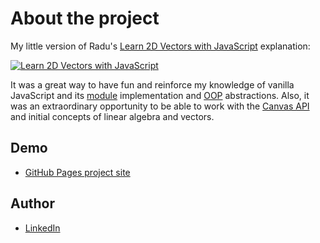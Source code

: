 # About the project

My little version of Radu's [Learn 2D Vectors with JavaScript](https://github.com/gniziemazity/2d-vectors) explanation:

[![Learn 2D Vectors with JavaScript](https://img.youtube.com/vi/nzyOCd9FcCA/maxresdefault.jpg)](https://www.youtube.com/watch?v=nzyOCd9FcCA&ab_channel=RaduMariescu-Istodor)

It was a great way to have fun and reinforce my knowledge of vanilla JavaScript and its [module](https://developer.mozilla.org/en-US/docs/Web/JavaScript/Guide/Modules) implementation and [OOP](https://developer.mozilla.org/en-US/docs/Learn/JavaScript/Objects/Classes_in_JavaScript) abstractions. Also, it was an extraordinary opportunity to be able to work with the [Canvas API](https://developer.mozilla.org/en-US/docs/Web/API/Canvas_API) and initial concepts of linear algebra and vectors.

## Demo

- [GitHub Pages project site](https://cmdepi.github.io/2d-vectors/)

## Author

- [LinkedIn](https://www.linkedin.com/in/cristian-marcelo-de-picciotto/) 
